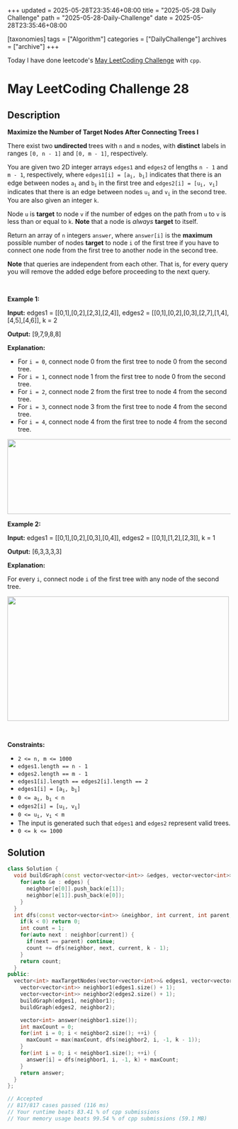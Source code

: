 +++
updated = 2025-05-28T23:35:46+08:00
title = "2025-05-28 Daily Challenge"
path = "2025-05-28-Daily-Challenge"
date = 2025-05-28T23:35:46+08:00

[taxonomies]
tags = ["Algorithm"]
categories = ["DailyChallenge"]
archives = ["archive"]
+++

Today I have done leetcode's [May LeetCoding Challenge](https://leetcode.com/problems/maximize-the-number-of-target-nodes-after-connecting-trees-i/) with `cpp`.

<!-- more -->

# May LeetCoding Challenge 28

## Description

**Maximize the Number of Target Nodes After Connecting Trees I**

<p>There exist two <strong>undirected </strong>trees with <code>n</code> and <code>m</code> nodes, with <strong>distinct</strong> labels in ranges <code>[0, n - 1]</code> and <code>[0, m - 1]</code>, respectively.</p>

<p>You are given two 2D integer arrays <code>edges1</code> and <code>edges2</code> of lengths <code>n - 1</code> and <code>m - 1</code>, respectively, where <code>edges1[i] = [a<sub>i</sub>, b<sub>i</sub>]</code> indicates that there is an edge between nodes <code>a<sub>i</sub></code> and <code>b<sub>i</sub></code> in the first tree and <code>edges2[i] = [u<sub>i</sub>, v<sub>i</sub>]</code> indicates that there is an edge between nodes <code>u<sub>i</sub></code> and <code>v<sub>i</sub></code> in the second tree. You are also given an integer <code>k</code>.</p>

<p>Node <code>u</code> is <strong>target</strong> to node <code>v</code> if the number of edges on the path from <code>u</code> to <code>v</code> is less than or equal to <code>k</code>. <strong>Note</strong> that a node is <em>always</em> <strong>target</strong> to itself.</p>

<p>Return an array of <code>n</code> integers <code>answer</code>, where <code>answer[i]</code> is the <strong>maximum</strong> possible number of nodes <strong>target</strong> to node <code>i</code> of the first tree if you have to connect one node from the first tree to another node in the second tree.</p>

<p><strong>Note</strong> that queries are independent from each other. That is, for every query you will remove the added edge before proceeding to the next query.</p>

<p>&nbsp;</p>
<p><strong class="example">Example 1:</strong></p>

<div class="example-block">
<p><strong>Input:</strong> <span class="example-io">edges1 = [[0,1],[0,2],[2,3],[2,4]], edges2 = [[0,1],[0,2],[0,3],[2,7],[1,4],[4,5],[4,6]], k = 2</span></p>

<p><strong>Output:</strong> <span class="example-io">[9,7,9,8,8]</span></p>

<p><strong>Explanation:</strong></p>

<ul>
	<li>For <code>i = 0</code>, connect node 0 from the first tree to node 0 from the second tree.</li>
	<li>For <code>i = 1</code>, connect node 1 from the first tree to node 0 from the second tree.</li>
	<li>For <code>i = 2</code>, connect node 2 from the first tree to node 4 from the second tree.</li>
	<li>For <code>i = 3</code>, connect node 3 from the first tree to node 4 from the second tree.</li>
	<li>For <code>i = 4</code>, connect node 4 from the first tree to node 4 from the second tree.</li>
</ul>
<img alt="" src="https://assets.leetcode.com/uploads/2024/09/24/3982-1.png" style="width: 600px; height: 169px;" /></div>

<p><strong class="example">Example 2:</strong></p>

<div class="example-block">
<p><strong>Input:</strong> <span class="example-io">edges1 = [[0,1],[0,2],[0,3],[0,4]], edges2 = [[0,1],[1,2],[2,3]], k = 1</span></p>

<p><strong>Output:</strong> <span class="example-io">[6,3,3,3,3]</span></p>

<p><strong>Explanation:</strong></p>

<p>For every <code>i</code>, connect node <code>i</code> of the first tree with any node of the second tree.</p>
<img alt="" src="https://assets.leetcode.com/uploads/2024/09/24/3928-2.png" style="height: 281px; width: 500px;" /></div>

<p>&nbsp;</p>
<p><strong>Constraints:</strong></p>

<ul>
	<li><code>2 &lt;= n, m &lt;= 1000</code></li>
	<li><code>edges1.length == n - 1</code></li>
	<li><code>edges2.length == m - 1</code></li>
	<li><code>edges1[i].length == edges2[i].length == 2</code></li>
	<li><code>edges1[i] = [a<sub>i</sub>, b<sub>i</sub>]</code></li>
	<li><code>0 &lt;= a<sub>i</sub>, b<sub>i</sub> &lt; n</code></li>
	<li><code>edges2[i] = [u<sub>i</sub>, v<sub>i</sub>]</code></li>
	<li><code>0 &lt;= u<sub>i</sub>, v<sub>i</sub> &lt; m</code></li>
	<li>The input is generated such that <code>edges1</code> and <code>edges2</code> represent valid trees.</li>
	<li><code>0 &lt;= k &lt;= 1000</code></li>
</ul>


## Solution

``` cpp
class Solution {
  void buildGraph(const vector<vector<int>> &edges, vector<vector<int>> &neighbor) {
    for(auto &e : edges) {
      neighbor[e[0]].push_back(e[1]);
      neighbor[e[1]].push_back(e[0]);
    }
  }
  int dfs(const vector<vector<int>> &neighbor, int current, int parent, int k) {
    if(k < 0) return 0;
    int count = 1;
    for(auto next : neighbor[current]) {
      if(next == parent) continue;
      count += dfs(neighbor, next, current, k - 1);
    }
    return count;
  }
public:
  vector<int> maxTargetNodes(vector<vector<int>>& edges1, vector<vector<int>>& edges2, int k) {
    vector<vector<int>> neighbor1(edges1.size() + 1);
    vector<vector<int>> neighbor2(edges2.size() + 1);
    buildGraph(edges1, neighbor1);
    buildGraph(edges2, neighbor2);

    vector<int> answer(neighbor1.size());
    int maxCount = 0;
    for(int i = 0; i < neighbor2.size(); ++i) {
      maxCount = max(maxCount, dfs(neighbor2, i, -1, k - 1));
    }
    for(int i = 0; i < neighbor1.size(); ++i) {
      answer[i] = dfs(neighbor1, i, -1, k) + maxCount;
    }
    return answer;
  }
};

// Accepted
// 817/817 cases passed (116 ms)
// Your runtime beats 83.41 % of cpp submissions
// Your memory usage beats 99.54 % of cpp submissions (59.1 MB)
```
